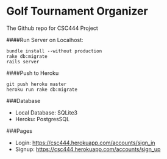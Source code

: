 # Golf Tournament Organizer

The Github repo for CSC444 Project

####Run Server on Localhost:
```
bundle install --without production
rake db:migrate
rails server
```
####Push to Heroku
```
git push heroku master
heroku run rake db:migrate
```
###Database
* Local Database: SQLite3
* Heroku: PostgresSQL

###Pages
* Login: https://csc444.herokuapp.com/accounts/sign_in
* Signup: https://csc444.herokuapp.com/accounts/sign_up

